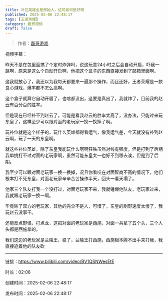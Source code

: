 ```yaml
---
title: 补位英雄全是原始人，这可如何是好啊
published: 2025-02-06 22:48:17
tags: [王者荣耀]
category: 磊哥视频
draft: false
---
```



> 作者：[磊哥游戏](https://space.bilibili.com/268941858?spm_id_from=333.788.upinfo.head.click)

视频字幕：

昨天不是在包里面搞了个定时炸弹吗，说这玩意24小时之后会自动开启，吓我一跳啊，原来是这么个自动开启啊，他把这个盒子的东西直接发到了邮箱里面啊。

这我就放心了，我还以为我每天都要来一遍那个操作，而且还好，王者荣耀是一款良心游戏，爆率都不怎么高啊。

这个盒子就算它自动开启了，也啥都没出，这要是真出了，我就炸了，目前我的赵云有百分百的胜率。

但是现在已经补不到赵云了，可能是看我赵云的胜率太高了，没办法，只能过来玩东皇了，这样至少可以跟对面的老玩家一换一换掉了啊。

玩补位就是这个样子的，玩什么英雄都得看运气，像我运气差，今天就没有补到赵云啊，玩了一天的东皇啊。

就这些补位英雄，除了东皇我能玩什么啊啊狂铁虽然对线有强度，但是打到了后期我单挑打不过对面的老玩家啊，虽然可能东皇太一也好不到哪去诶，但是到了后期。

我至少可以跟对面老玩家一换一换掉，况且你看哎在对面智商不高的情况下，他们根本打不死东皇，对面老玩家辛辛苦苦操作半天，回头一看天塌了。

他家三个队友打我一个没打过，对面老玩家不来，我就锤爆他队友，老玩家过来，我就跟老玩家一换一啊。

毕竟除了双方的老玩家，其他的完全不是人，可惜了，东皇的刷野速度太慢了，我玩赵云没事干。

还能反点野怪，打点龙，这把对面的老玩家是西施，对面一共拿了五个头，三个人头都是西施拿的。

我们这边的老玩家是兰陵王，稳了，兰陵王打西施，西施根本腾不出手来打我，我直接追着他的队友砍

---


链接：https://www.bilibili.com/video/BV1QSNWesEtE



时长：02:06

创建时间：2025-02-06 22:48:17

发布时间：2025-02-06 22:48:17
